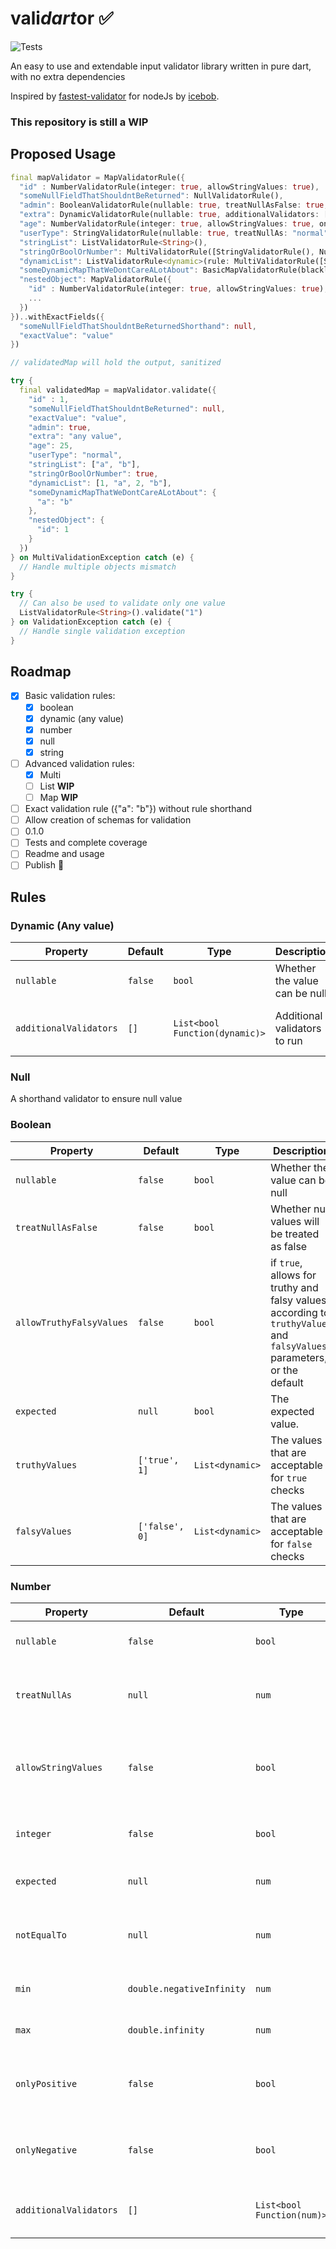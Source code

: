 # vali*dart*or ✅

![Tests](https://github.com/xvld/validartor/workflows/Dart%20CI/badge.svg)

An easy to use and extendable input validator library written in pure dart, with no extra dependencies

Inspired by [fastest-validator](https://github.com/icebob/fastest-validator) for nodeJs by [icebob](https://github.com/icebob).

### **This repository is still a WIP**

## Proposed Usage

```dart
final mapValidator = MapValidatorRule({
  "id" : NumberValidatorRule(integer: true, allowStringValues: true),
  "someNullFieldThatShouldntBeReturned": NullValidatorRule(),
  "admin": BooleanValidatorRule(nullable: true, treatNullAsFalse: true, allowTruthyFalsyValues: true),
  "extra": DynamicValidatorRule(nullable: true, additionalValidators: [(value) => value != 'undefined']),
  "age": NumberValidatorRule(integer: true, allowStringValues: true, onlyPositive: true,),
  "userType": StringValidatorRule(nullable: true, treatNullAs: "normal", allowedValues: UserType.values),
  "stringList": ListValidatorRule<String>(),
  "stringOrBoolOrNumber": MultiValidatorRule([StringValidatorRule(), NumberValidatorRule(), BooleanValidatorRule()]),
  "dynamicList": ListValidatorRule<dynamic>(rule: MultiValidatorRule([StringValidatorRule(), NumberValidatorRule()])),
  "someDynamicMapThatWeDontCareALotAbout": BasicMapValidatorRule(blacklistedKeys: ["admin"]),
  "nestedObject": MapValidatorRule({
    "id" : NumberValidatorRule(integer: true, allowStringValues: true),
    ...
  })
})..withExactFields({
  "someNullFieldThatShouldntBeReturnedShorthand": null,
  "exactValue": "value"
})

// validatedMap will hold the output, sanitized

try {
  final validatedMap = mapValidator.validate({
    "id" : 1,
    "someNullFieldThatShouldntBeReturned": null,
    "exactValue": "value",
    "admin": true,
    "extra": "any value",
    "age": 25,
    "userType": "normal",
    "stringList": ["a", "b"],
    "stringOrBoolOrNumber": true,
    "dynamicList": [1, "a", 2, "b"],
    "someDynamicMapThatWeDontCareALotAbout": {
      "a": "b"
    },
    "nestedObject": {
      "id": 1
    }
  })
} on MultiValidationException catch (e) {
  // Handle multiple objects mismatch
}

try {
  // Can also be used to validate only one value
  ListValidatorRule<String>().validate("1")
} on ValidationException catch (e) {
  // Handle single validation exception
}

```

## Roadmap

- [x] Basic validation rules:
  - [x] boolean
  - [x] dynamic (any value)
  - [x] number
  - [x] null
  - [x] string
- [ ] Advanced validation rules:
  - [x] Multi
  - [ ] List **WIP**
  - [ ] Map **WIP**
- [ ] Exact validation rule ({"a": "b"}) without rule shorthand
- [ ] Allow creation of schemas for validation
- [ ] 0.1.0
- [ ] Tests and complete coverage
- [ ] Readme and usage
- [ ] Publish 🎉

## Rules

### Dynamic (Any value)

| Property               | Default | Type                           | Description                   | Sanitizer                                |
| ---------------------- | ------- | ------------------------------ | ----------------------------- | ---------------------------------------- |
| `nullable`             | `false` | `bool`                         | Whether the value can be null | ❌                                       |
| `additionalValidators` | `[]`    | `List<bool Function(dynamic)>` | Additional validators to run  | ❌/✅ (Depending on your implementation) |

### Null

A shorthand validator to ensure null value

### Boolean

| Property                 | Default        | Type            | Description                                                                                                            | Sanitizer                          |
| ------------------------ | -------------- | --------------- | ---------------------------------------------------------------------------------------------------------------------- | ---------------------------------- |
| `nullable`               | `false`        | `bool`          | Whether the value can be null                                                                                          | ❌                                 |
| `treatNullAsFalse`       | `false`        | `bool`          | Whether null values will be treated as false                                                                           | ✅                                 |
| `allowTruthyFalsyValues` | `false`        | `bool`          | if `true`, allows for truthy and falsy values according to `truthyValues` and `falsyValues` parameters, or the default | ✅                                 |
| `expected`               | `null`         | `bool`          | The expected value.                                                                                                    | ❌                                 |
| `truthyValues`           | `['true', 1]`  | `List<dynamic>` | The values that are acceptable for `true` checks                                                                       | ✅ (With `allowTruthyFalsyValues`) |
| `falsyValues`            | `['false', 0]` | `List<dynamic>` | The values that are acceptable for `false` checks                                                                      | ✅ (With `allowTruthyFalsyValues`) |

### Number

| Property               | Default                   | Type                       | Description                                                         | Sanitizer                                |
| ---------------------- | ------------------------- | -------------------------- | ------------------------------------------------------------------- | ---------------------------------------- |
| `nullable`             | `false`                   | `bool`                     | Whether the value can be null                                       | ❌                                       |
| `treatNullAs`          | `null`                    | `num`                      | What should be returned if there is a null value                    | ✅                                       |
| `allowStringValues`    | `false`                   | `bool`                     | if `true`, allows for numbers as strings and will try to parse them | ✅                                       |
| `integer`              | `false`                   | `bool`                     | Whether number must be an integer                                   | ❌                                       |
| `expected`             | `null`                    | `num`                      | The expected value.                                                 | ❌                                       |
| `notEqualTo`           | `null`                    | `num`                      | The expected value should not be.                                   | ❌                                       |
| `min`                  | `double.negativeInfinity` | `num`                      | The value must be >= min.                                           | ❌                                       |
| `max`                  | `double.infinity`         | `num`                      | The value must be <= max.                                           | ❌                                       |
| `onlyPositive`         | `false`                   | `bool`                     | Whether number must be positive (or 0)                              | ❌                                       |
| `onlyNegative`         | `false`                   | `bool`                     | Whether number must be negative (or 0)                              | ❌                                       |
| `additionalValidators` | `[]`                      | `List<bool Function(num)>` | Additional validators to run                                        | ❌/✅ (Depending on your implementation) |

